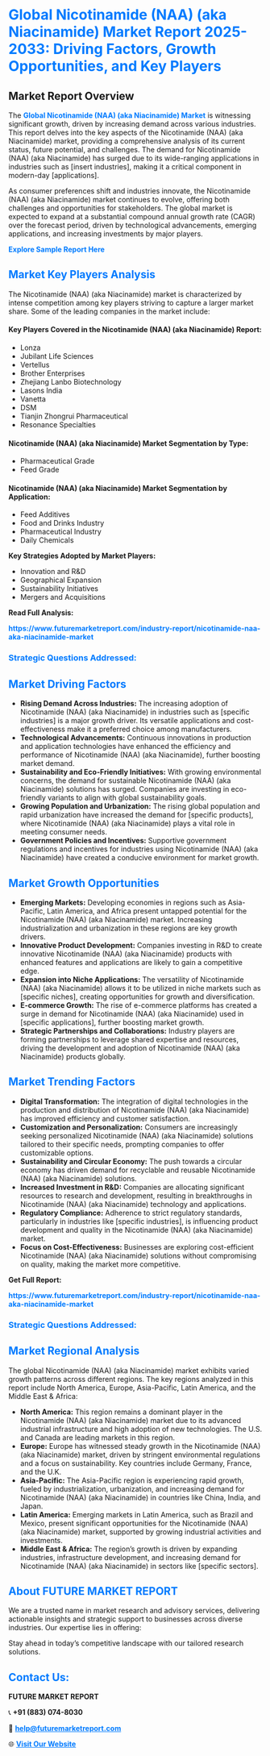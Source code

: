 <h1 style="color: #007BFF;">Global Nicotinamide (NAA) (aka Niacinamide) Market Report 2025-2033: Driving Factors, Growth Opportunities, and Key Players</h1>

<section id="overview">
<h2>Market Report Overview</h2>
<p>The <a href="https://www.futuremarketreport.com/industry-report/nicotinamide-naa-aka-niacinamide-market" style="color: #007BFF; text-decoration: none;"><strong>Global Nicotinamide (NAA) (aka Niacinamide) Market</strong></a> is witnessing significant growth, driven by increasing demand across various industries. This report delves into the key aspects of the Nicotinamide (NAA) (aka Niacinamide) market, providing a comprehensive analysis of its current status, future potential, and challenges. The demand for Nicotinamide (NAA) (aka Niacinamide) has surged due to its wide-ranging applications in industries such as [insert industries], making it a critical component in modern-day [applications].</p>
<p>As consumer preferences shift and industries innovate, the Nicotinamide (NAA) (aka Niacinamide) market continues to evolve, offering both challenges and opportunities for stakeholders. The global market is expected to expand at a substantial compound annual growth rate (CAGR) over the forecast period, driven by technological advancements, emerging applications, and increasing investments by major players.</p>
</section>

<section id="overview">
<p><a href="https://www.futuremarketreport.com/request-sample/reportId=57012" style="color: #007BFF; text-decoration: none;"><strong>Explore Sample Report Here</strong></a></p>
</section>

<section id="key-players">
<h2 style="color: #007BFF;">Market Key Players Analysis</h2>
<p>The Nicotinamide (NAA) (aka Niacinamide) market is characterized by intense competition among key players striving to capture a larger market share. Some of the leading companies in the market include:</p>
<h4>Key Players Covered in the Nicotinamide (NAA) (aka Niacinamide) Report:</h4>
<ul><li>Lonza</li><li>Jubilant Life Sciences</li><li>Vertellus</li><li>Brother Enterprises</li><li>Zhejiang Lanbo Biotechnology</li><li>Lasons India</li><li>Vanetta</li><li>DSM</li><li>Tianjin Zhongrui Pharmaceutical</li><li>Resonance Specialties</li></ul>
<h4>Nicotinamide (NAA) (aka Niacinamide) Market Segmentation by Type:</h4>
<ul><li>Pharmaceutical Grade</li><li>Feed Grade</li></ul>

<h4>Nicotinamide (NAA) (aka Niacinamide) Market Segmentation by Application:</h4>
<ul><li>Feed Additives</li><li>Food and Drinks Industry</li><li>Pharmaceutical Industry</li><li>Daily Chemicals</li></ul>
<p><strong>Key Strategies Adopted by Market Players:</strong></p>
<ul>
<li>Innovation and R&D</li>
<li>Geographical Expansion</li>
<li>Sustainability Initiatives</li>
<li>Mergers and Acquisitions</li>
</ul>
</section>

<section>
<p><strong>Read Full Analysis: </strong></p><a href="https://www.futuremarketreport.com/industry-report/nicotinamide-naa-aka-niacinamide-market" style="color: #007BFF; text-decoration: none;"><strong>https://www.futuremarketreport.com/industry-report/nicotinamide-naa-aka-niacinamide-market</strong></a>
<h3 style="color: #007BFF;">Strategic Questions Addressed:</h3>
</section>

<section id="driving-factors">
<h2 style="color: #007BFF;">Market Driving Factors</h2>
<ul>
<li><strong>Rising Demand Across Industries:</strong> The increasing adoption of Nicotinamide (NAA) (aka Niacinamide) in industries such as [specific industries] is a major growth driver. Its versatile applications and cost-effectiveness make it a preferred choice among manufacturers.</li>
<li><strong>Technological Advancements:</strong> Continuous innovations in production and application technologies have enhanced the efficiency and performance of Nicotinamide (NAA) (aka Niacinamide), further boosting market demand.</li>
<li><strong>Sustainability and Eco-Friendly Initiatives:</strong> With growing environmental concerns, the demand for sustainable Nicotinamide (NAA) (aka Niacinamide) solutions has surged. Companies are investing in eco-friendly variants to align with global sustainability goals.</li>
<li><strong>Growing Population and Urbanization:</strong> The rising global population and rapid urbanization have increased the demand for [specific products], where Nicotinamide (NAA) (aka Niacinamide) plays a vital role in meeting consumer needs.</li>
<li><strong>Government Policies and Incentives:</strong> Supportive government regulations and incentives for industries using Nicotinamide (NAA) (aka Niacinamide) have created a conducive environment for market growth.</li>
</ul>
</section>

<section id="growth-opportunities">
<h2 style="color: #007BFF;">Market Growth Opportunities</h2>
<ul>
<li><strong>Emerging Markets:</strong> Developing economies in regions such as Asia-Pacific, Latin America, and Africa present untapped potential for the Nicotinamide (NAA) (aka Niacinamide) market. Increasing industrialization and urbanization in these regions are key growth drivers.</li>
<li><strong>Innovative Product Development:</strong> Companies investing in R&D to create innovative Nicotinamide (NAA) (aka Niacinamide) products with enhanced features and applications are likely to gain a competitive edge.</li>
<li><strong>Expansion into Niche Applications:</strong> The versatility of Nicotinamide (NAA) (aka Niacinamide) allows it to be utilized in niche markets such as [specific niches], creating opportunities for growth and diversification.</li>
<li><strong>E-commerce Growth:</strong> The rise of e-commerce platforms has created a surge in demand for Nicotinamide (NAA) (aka Niacinamide) used in [specific applications], further boosting market growth.</li>
<li><strong>Strategic Partnerships and Collaborations:</strong> Industry players are forming partnerships to leverage shared expertise and resources, driving the development and adoption of Nicotinamide (NAA) (aka Niacinamide) products globally.</li>
</ul>
</section>

<section id="trending-factors">
<h2 style="color: #007BFF;">Market Trending Factors</h2>
<ul>
<li><strong>Digital Transformation:</strong> The integration of digital technologies in the production and distribution of Nicotinamide (NAA) (aka Niacinamide) has improved efficiency and customer satisfaction.</li>
<li><strong>Customization and Personalization:</strong> Consumers are increasingly seeking personalized Nicotinamide (NAA) (aka Niacinamide) solutions tailored to their specific needs, prompting companies to offer customizable options.</li>
<li><strong>Sustainability and Circular Economy:</strong> The push towards a circular economy has driven demand for recyclable and reusable Nicotinamide (NAA) (aka Niacinamide) solutions.</li>
<li><strong>Increased Investment in R&D:</strong> Companies are allocating significant resources to research and development, resulting in breakthroughs in Nicotinamide (NAA) (aka Niacinamide) technology and applications.</li>
<li><strong>Regulatory Compliance:</strong> Adherence to strict regulatory standards, particularly in industries like [specific industries], is influencing product development and quality in the Nicotinamide (NAA) (aka Niacinamide) market.</li>
<li><strong>Focus on Cost-Effectiveness:</strong> Businesses are exploring cost-efficient Nicotinamide (NAA) (aka Niacinamide) solutions without compromising on quality, making the market more competitive.</li>
</ul>
</section>

<section>
<p><strong>Get Full Report: </strong></p><a href="https://www.futuremarketreport.com/industry-report/nicotinamide-naa-aka-niacinamide-market" style="color: #007BFF; text-decoration: none;"><strong>https://www.futuremarketreport.com/industry-report/nicotinamide-naa-aka-niacinamide-market</strong></a>
<h3 style="color: #007BFF;">Strategic Questions Addressed:</h3>
</section>


<section id="regional-analysis">
<h2 style="color: #007BFF;">Market Regional Analysis</h2>
<p>The global Nicotinamide (NAA) (aka Niacinamide) market exhibits varied growth patterns across different regions. The key regions analyzed in this report include North America, Europe, Asia-Pacific, Latin America, and the Middle East & Africa:</p>
<ul>
<li><strong>North America:</strong> This region remains a dominant player in the Nicotinamide (NAA) (aka Niacinamide) market due to its advanced industrial infrastructure and high adoption of new technologies. The U.S. and Canada are leading markets in this region.</li>
<li><strong>Europe:</strong> Europe has witnessed steady growth in the Nicotinamide (NAA) (aka Niacinamide) market, driven by stringent environmental regulations and a focus on sustainability. Key countries include Germany, France, and the U.K.</li>
<li><strong>Asia-Pacific:</strong> The Asia-Pacific region is experiencing rapid growth, fueled by industrialization, urbanization, and increasing demand for Nicotinamide (NAA) (aka Niacinamide) in countries like China, India, and Japan.</li>
<li><strong>Latin America:</strong> Emerging markets in Latin America, such as Brazil and Mexico, present significant opportunities for the Nicotinamide (NAA) (aka Niacinamide) market, supported by growing industrial activities and investments.</li>
<li><strong>Middle East & Africa:</strong> The region’s growth is driven by expanding industries, infrastructure development, and increasing demand for Nicotinamide (NAA) (aka Niacinamide) in sectors like [specific sectors].</li>
</ul>
</section>

<footer>
<h2 style="color: #007BFF;">About FUTURE MARKET REPORT</h2>
<p>We are a trusted name in market research and advisory services, delivering actionable insights and strategic support to businesses across diverse industries. Our expertise lies in offering:</p>

<p>Stay ahead in today’s competitive landscape with our tailored research solutions.</p>

<h2 style="color: #007BFF;">Contact Us:</h2>
<p><strong>FUTURE MARKET REPORT</strong></p>
<p>📞 <strong>+91 (883) 074-8030</strong></p>
<p>📧 <strong><a href="mailto:help@futuremarketreport.com" style="color: #007BFF;">help@futuremarketreport.com</a></strong></p>
<p>🌐 <strong><a href="https://www.futuremarketreport.com/" style="color: #007BFF;">Visit Our Website</a></strong></p>
</footer>